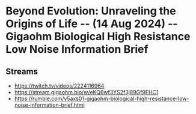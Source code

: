# Beyond Evolution: Unraveling the Origins of Life -- (14 Aug 2024) -- Gigaohm Biological High Resistance Low Noise Information Brief

## Streams
- https://twitch.tv/videos/2224116964
- https://stream.gigaohm.bio/w/eKQ6wf3YS2f3j89Gf9FHC1
- https://rumble.com/v5axs01-gigaohm-biological-high-resistance-low-noise-information-brief.html

